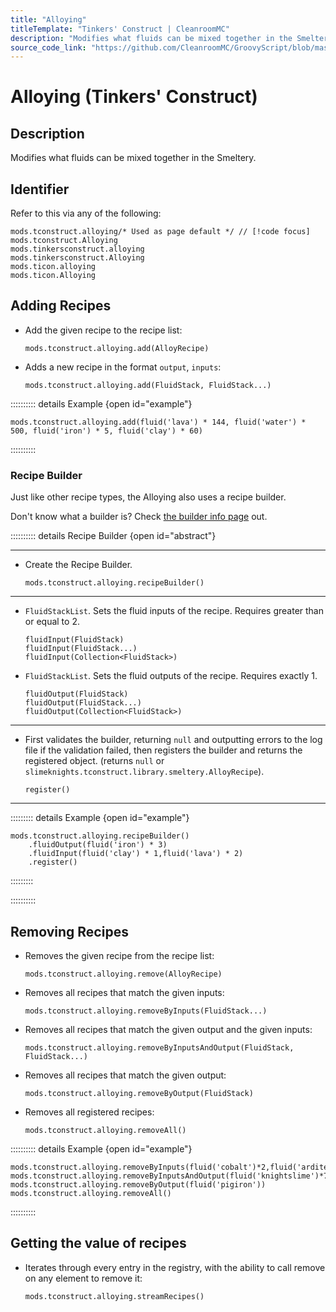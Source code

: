 ```yaml
---
title: "Alloying"
titleTemplate: "Tinkers' Construct | CleanroomMC"
description: "Modifies what fluids can be mixed together in the Smeltery."
source_code_link: "https://github.com/CleanroomMC/GroovyScript/blob/master/src/main/java/com/cleanroommc/groovyscript/compat/mods/tinkersconstruct/Alloying.java"
---
```


# Alloying (Tinkers' Construct)

## Description

Modifies what fluids can be mixed together in the Smeltery.

## Identifier

Refer to this via any of the following:

```groovy:no-line-numbers {1}
mods.tconstruct.alloying/* Used as page default */ // [!code focus]
mods.tconstruct.Alloying
mods.tinkersconstruct.alloying
mods.tinkersconstruct.Alloying
mods.ticon.alloying
mods.ticon.Alloying
```


## Adding Recipes

- Add the given recipe to the recipe list:

    ```groovy:no-line-numbers
    mods.tconstruct.alloying.add(AlloyRecipe)
    ```

- Adds a new recipe in the format `output`, `inputs`:

    ```groovy:no-line-numbers
    mods.tconstruct.alloying.add(FluidStack, FluidStack...)
    ```

:::::::::: details Example {open id="example"}
```groovy:no-line-numbers
mods.tconstruct.alloying.add(fluid('lava') * 144, fluid('water') * 500, fluid('iron') * 5, fluid('clay') * 60)
```

::::::::::

### Recipe Builder

Just like other recipe types, the Alloying also uses a recipe builder.

Don't know what a builder is? Check [the builder info page](../../getting_started/builder.md) out.

:::::::::: details Recipe Builder {open id="abstract"}

---

- Create the Recipe Builder.

    ```groovy:no-line-numbers
    mods.tconstruct.alloying.recipeBuilder()
    ```

---

- `FluidStackList`. Sets the fluid inputs of the recipe. Requires greater than or equal to 2.

    ```groovy:no-line-numbers
    fluidInput(FluidStack)
    fluidInput(FluidStack...)
    fluidInput(Collection<FluidStack>)
    ```

- `FluidStackList`. Sets the fluid outputs of the recipe. Requires exactly 1.

    ```groovy:no-line-numbers
    fluidOutput(FluidStack)
    fluidOutput(FluidStack...)
    fluidOutput(Collection<FluidStack>)
    ```

---

- First validates the builder, returning `null` and outputting errors to the log file if the validation failed, then registers the builder and returns the registered object. (returns `null` or `slimeknights.tconstruct.library.smeltery.AlloyRecipe`).

    ```groovy:no-line-numbers
    register()
    ```

---

::::::::: details Example {open id="example"}
```groovy:no-line-numbers
mods.tconstruct.alloying.recipeBuilder()
    .fluidOutput(fluid('iron') * 3)
    .fluidInput(fluid('clay') * 1,fluid('lava') * 2)
    .register()
```

:::::::::

::::::::::

## Removing Recipes

- Removes the given recipe from the recipe list:

    ```groovy:no-line-numbers
    mods.tconstruct.alloying.remove(AlloyRecipe)
    ```

- Removes all recipes that match the given inputs:

    ```groovy:no-line-numbers
    mods.tconstruct.alloying.removeByInputs(FluidStack...)
    ```

- Removes all recipes that match the given output and the given inputs:

    ```groovy:no-line-numbers
    mods.tconstruct.alloying.removeByInputsAndOutput(FluidStack, FluidStack...)
    ```

- Removes all recipes that match the given output:

    ```groovy:no-line-numbers
    mods.tconstruct.alloying.removeByOutput(FluidStack)
    ```

- Removes all registered recipes:

    ```groovy:no-line-numbers
    mods.tconstruct.alloying.removeAll()
    ```

:::::::::: details Example {open id="example"}
```groovy:no-line-numbers
mods.tconstruct.alloying.removeByInputs(fluid('cobalt')*2,fluid('ardite')*2)
mods.tconstruct.alloying.removeByInputsAndOutput(fluid('knightslime')*72,fluid('iron')*72,fluid('stone')*144,fluid('purpleslime')*125)
mods.tconstruct.alloying.removeByOutput(fluid('pigiron'))
mods.tconstruct.alloying.removeAll()
```

::::::::::

## Getting the value of recipes

- Iterates through every entry in the registry, with the ability to call remove on any element to remove it:

    ```groovy:no-line-numbers
    mods.tconstruct.alloying.streamRecipes()
    ```
